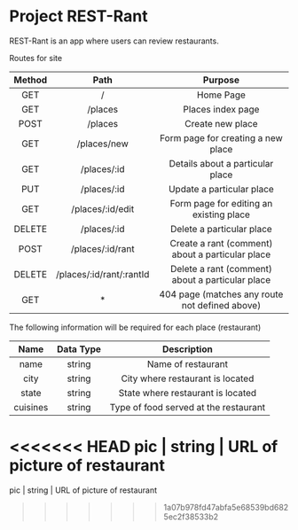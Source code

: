 # Project REST-Rant

REST-Rant is an app where users can review restaurants.

Routes for site

Method | Path | Purpose
:---: | :---: | :---:
GET | / | Home Page
GET | /places | Places index page
POST | /places | Create new place
GET | /places/new | Form page for creating a new place
GET | /places/:id | Details about a particular place
PUT | /places/:id | Update a particular place
GET | /places/:id/edit | Form page for editing an existing place
DELETE | /places/:id | Delete a particular place
POST | /places/:id/rant | Create a rant (comment) about a particular place
DELETE | /places/:id/rant/:rantId | Delete a rant (comment) about a particular place
GET | * | 404 page (matches any route not defined above)

The following information will be required for each place (restaurant) 

Name | Data Type | Description
:---: | :---: | :---:
name | string | Name of restaurant
city | string | City where restaurant is located
state | string | State where restaurant is located
cuisines | string | Type of food served at the restaurant
<<<<<<< HEAD
pic | string | URL of picture of restaurant
=======
pic | string | URL of picture of restaurant
>>>>>>> 1a07b978fd47abfa5e68539bd6825ec2f38533b2
